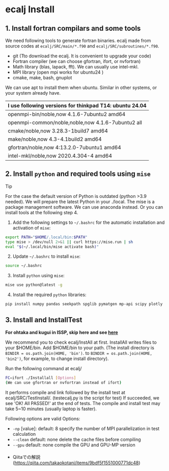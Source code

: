 # ecalj Install

## 1. Install fortran compilars and some tools
We need following tools to generate fortran binaries. ecalj made from source codes at 
```ecalj/SRC/main/*.f90``` and ```ecalj/SRC/subroutines/*.f90```.

* git (Tto download the ecalj. It is convenient to upgrade your code)
* Fortran compiler (we can choose gfortran, ifort, or nvfortran)
* Math library (blas, lapack, fft). We can usually use intel-mkl. 
* MPI library (open mpi works for ubuntu24 )
* cmake, make, bash, gnuplot 

We can use apt to install them when ubuntu. Similar in other systems, or your system already have.

|**I use following versions for thinkpad T14: ubuntu 24.04**|
|---|
|openmpi-bin/noble,now 4.1.6-7ubuntu2 amd64| 
|openmpi-common/noble,noble,now 4.1.6-7ubuntu2 all| 
|cmake/noble,now 3.28.3-1build7 amd64|
|make/noble,now 4.3-4.1build2 amd64 |
|gfortran/noble,now 4:13.2.0-7ubuntu1 amd64|
|intel-mkl/noble,now 2020.4.304-4 amd64 |


## 2. Install `python` and required tools using `mise`
> [!TIP]
> For the case the default version of Python is outdated (python >3.9 needed). We will prepare the latest Python in your ./local.
> The mise is a package management software. We can use anaconda instead. Or you can install tools at the following step 4.

1. Add the following settings to `~/.bashrc` for the automatic installation and activation of `mise`:
```bash ~/.bashrc
export PATH="$HOME/.local/bin:$PATH"
type mise > /dev/null 2>&1 || curl https://mise.run | sh
eval "$(~/.local/bin/mise activate bash)"
```

2. Update `~/.bashrc` to install `mise`:
```bash
source ~/.bashrc
```

3. Install `python` using `mise`:
```bash
mise use python@latest -g
```

4. Install the required `python` libraries:
```bash
pip install numpy pandas seekpath spglib pymatgen mp-api scipy plotly
```

## 3. Install and InstallTest
**For ohtaka and kugui in ISSP, skip here and see [here](./installISSP.md)**

We recommend you to check ecalj/InstAll at first. InstallAll writes files to your $HOME/bin. 
Add $HOME/bin to your path. (The install directory is ```BINDIR = os.path.join(HOME, 'bin')```.  to ```BINDIR = os.path.join(HOME, 'bin2')```, for example, to change install directory).  

Run the following command at ecalj/
```bash
FC=ifort ./Installall [Options]
(We can use gfortran or nvfortran instead of ifort)
```
It performs compile and link followed by the install test at ecalj/SRC/TestInstall/. (testecalj.py is the script for test)
If succeeded, we see 'OK! All PASSED!' at the end of tests.
The compile and install test may take 5~10 minutes (usually laptop is faster).

Following options are valid
Options:
* `-np` [value]:
   default: 8
   specify the number of MPI parallelization in test calculation
* `--clean`
   default: none
   delete the cache files before compiling  
* `--gpu`
   default: none
   compile the GPU and GPU-MP version


#### 

* Qiitaでの解説(https://qiita.com/takaokotani/items/9bdf5f1551000771dc48)
